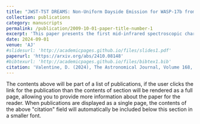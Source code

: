 ```yaml
---
title: "JWST-TST DREAMS: Non-Uniform Dayside Emission for WASP-17b from MIRI/LRS"
collection: publications
category: manuscripts
permalink: /publication/2009-10-01-paper-title-number-1
excerpt: 'This paper presents the first mid-infrared spectroscopic characterisation of the dayside atmosphere of the hot Jupiter WASP-17b. We use JWST MIRI/LRS to construct and model an emission spectrum. We also construct the first eclipse map of the planet, from which we measure a significant hotspot offset of approximately 20 degrees, indicative of the presence of an equatorial zonal jet dominating the global circulation patterns.'
date: 2024-09-01
venue: 'AJ'
#slidesurl: 'http://academicpages.github.io/files/slides1.pdf'
paperurl: 'https://arxiv.org/abs/2410.08148'
#bibtexurl: 'http://academicpages.github.io/files/bibtex1.bib'
citation: 'Valentine, D. (2024), The Astronomical Journal, Volume 168, Issue 3, id.123, 21 pp.'
---
```

The contents above will be part of a list of publications, if the user clicks the link for the publication than the contents of section will be rendered as a full page, allowing you to provide more information about the paper for the reader. When publications are displayed as a single page, the contents of the above "citation" field will automatically be included below this section in a smaller font.
